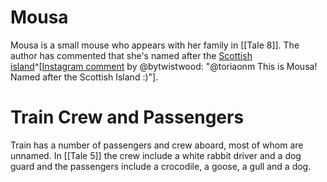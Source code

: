# Mousa
Mousa is a small mouse who appears with her family in [[Tale 8]]. The author has commented that she's named after the [Scottish island](https://en.wikipedia.org/wiki/Mousa)^[[Instagram comment](https://www.instagram.com/p/B3GMwFjjulH/) by @bytwistwood: "@toriaonm This is Mousa! Named after the Scottish Island :)"].

# Train Crew and Passengers
Train has a number of passengers and crew aboard, most of whom are unnamed. In [[Tale 5]] the crew include a white rabbit driver and a dog guard and the passengers include a crocodile, a goose, a gull and a dog.